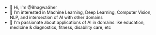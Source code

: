 - 👋 Hi, I’m @BhagwaSher
- 👀 I’m interested in Machine Learning, Deep Learning, Computer Vision, NLP, and intersection of AI with other domains
- 🌱 I'm passionate about applications of AI in domains like education, medicine & diagnostics, fitness, disability care, etc


<!---
BhagwaSher/BhagwaSher is a ✨ special ✨ repository because its `README.md` (this file) appears on your GitHub profile.
You can click the Preview link to take a look at your changes.
--->
